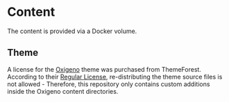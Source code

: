 # Content
The content is provided via a Docker volume.

## Theme
A license for the [Oxigeno](https://themeforest.net/item/oxigeno-sport-club-and-team-wordpress-theme/21162565) theme was purchased from ThemeForest.
According to their [Regular License](https://themeforest.net/licenses/terms/regular), re-distributing the theme source files is not allowed - Therefore, this repository only contains custom additions inside the Oxigeno content directories.